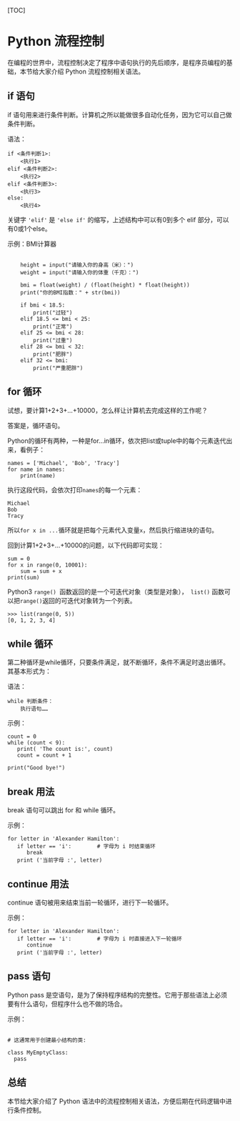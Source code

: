 



[TOC]



# Python 流程控制

在编程的世界中，流程控制决定了程序中语句执行的先后顺序，是程序员编程的基础，本节给大家介绍 Python 流程控制相关语法。

## if 语句

if 语句用来进行条件判断。计算机之所以能做很多自动化任务，因为它可以自己做条件判断。

语法：

```
if <条件判断1>:
    <执行1>
elif <条件判断2>:
    <执行2>
elif <条件判断3>:
    <执行3>
else:
    <执行4>
```

关键字 `'elif'` 是 `'else if'` 的缩写，上述结构中可以有0到多个 elif 部分，可以有0或1个else。

示例：BMI计算器
```
    
    height = input("请输入你的身高（米）：")
    weight = input("请输入你的体重（千克）：")

    bmi = float(weight) / (float(height) * float(height))
    print("你的BMI指数：" + str(bmi))

    if bmi < 18.5:
        print("过轻")
    elif 18.5 <= bmi < 25:
        print("正常")
    elif 25 <= bmi < 28:
        print("过重")
    elif 28 <= bmi < 32:
        print("肥胖")
    elif 32 <= bmi:
        print("严重肥胖")
```




## for 循环

试想，要计算1+2+3+...+10000，怎么样让计算机去完成这样的工作呢？

答案是，循环语句。

Python的循环有两种，一种是for...in循环，依次把list或tuple中的每个元素迭代出来，看例子：

```
names = ['Michael', 'Bob', 'Tracy']
for name in names:
    print(name)
```

执行这段代码，会依次打印`names`的每一个元素：

```
Michael
Bob
Tracy
```

所以`for x in ...`循环就是把每个元素代入变量`x`，然后执行缩进块的语句。

回到计算1+2+3+...+10000的问题，以下代码即可实现：

```
sum = 0
for x in range(0, 10001):
    sum = sum + x
print(sum)
```

Python3 `range() `函数返回的是一个可迭代对象（类型是对象），` list()` 函数可以把`range()`返回的可迭代对象转为一个列表。

```
>>> list(range(0, 5))
[0, 1, 2, 3, 4]
```



## while 循环

第二种循环是while循环，只要条件满足，就不断循环，条件不满足时退出循环。其基本形式为：

语法：

```
while 判断条件：
    执行语句……
```

示例：

```
count = 0
while (count < 9):
   print( 'The count is:', count)
   count = count + 1
 
print("Good bye!")
```



## break 用法

break 语句可以跳出 for 和 while 循环。

示例：

```
for letter in 'Alexander Hamilton':     
   if letter == 'i':        # 字母为 i 时结束循环
      break
   print ('当前字母 :', letter)
```



## continue 用法

continue 语句被用来结束当前一轮循环，进行下一轮循环。

示例：

```
for letter in 'Alexander Hamilton':     
   if letter == 'i':        # 字母为 i 时直接进入下一轮循环
      continue
   print ('当前字母 :', letter)
```



## pass 语句

Python pass 是空语句，是为了保持程序结构的完整性。它用于那些语法上必须要有什么语句，但程序什么也不做的场合。

示例：

```

# 这通常用于创建最小结构的类:

class MyEmptyClass:
  pass
```



## 总结

本节给大家介绍了 Python 语法中的流程控制相关语法，方便后期在代码逻辑中进行条件控制。
